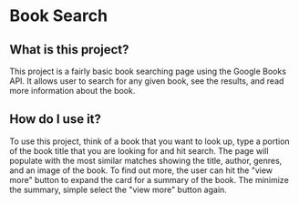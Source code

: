 # Book Search

 ## What is this project?
 This project is a fairly basic book searching page using the Google Books API. It allows user to search for any given book, see the results, and read more information about the book. 

## How do I use it?
To use this project, think of a book that you want to look up, type a portion of the book title that you are looking for and hit search.  The page will populate with the most similar matches showing the title, author, genres, and an image of the book. To find out more, the user can hit the "view more" button to expand the card for a summary of the book. The minimize the summary, simple select the "view more" button again. 


